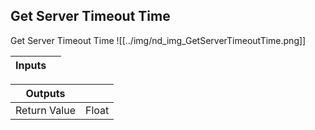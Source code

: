 ## Get Server Timeout Time
Get Server Timeout Time
![[../img/nd_img_GetServerTimeoutTime.png]]

|Inputs||
|--|--|

|Outputs||
|--|--|
| Return Value | Float |
